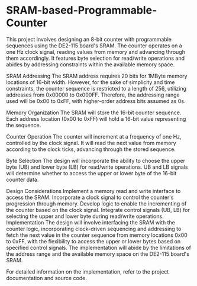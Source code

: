 # SRAM-based-Programmable-Counter
This project involves designing an 8-bit counter with programmable sequences using the DE2-115 board's SRAM. The counter operates on a one Hz clock signal, reading values from memory and advancing through them accordingly. It features byte selection for read/write operations and abides by addressing constraints within the available memory space.

SRAM Addressing
The SRAM address requires 20 bits for 1MByte memory locations of 16-bit width. However, for the sake of simplicity and time constraints, the counter sequence is restricted to a length of 256, utilizing addresses from 0x00000 to 0x000FF. Therefore, the addressing range used will be 0x00 to 0xFF, with higher-order address bits assumed as 0s.

Memory Organization
The SRAM will store the 16-bit counter sequence. Each address location (0x00 to 0xFF) will hold a 16-bit value representing the sequence.

Counter Operation
The counter will increment at a frequency of one Hz, controlled by the clock signal. It will read the next value from memory according to the clock ticks, advancing through the stored sequence.

Byte Selection
The design will incorporate the ability to choose the upper byte (UB) and lower byte (LB) for read/write operations. UB and LB signals will determine whether to access the upper or lower byte of the 16-bit counter data.

Design Considerations
Implement a memory read and write interface to access the SRAM.
Incorporate a clock signal to control the counter's progression through memory.
Develop logic to enable the incrementing of the counter based on the clock signal.
Integrate control signals (UB, LB) for selecting the upper and lower byte during read/write operations.
Implementation
The design will involve interfacing the SRAM with the counter logic, incorporating clock-driven sequencing and addressing to fetch the next value in the counter sequence from memory locations 0x00 to 0xFF, with the flexibility to access the upper or lower bytes based on specified control signals. The implementation will abide by the limitations of the address range and the available memory space on the DE2-115 board's SRAM.

For detailed information on the implementation, refer to the project documentation and source code.
